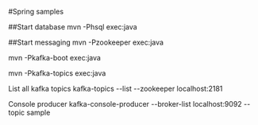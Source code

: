 #Spring samples

##Start database
mvn -Phsql exec:java

##Start messaging
mvn -Pzookeeper exec:java

mvn -Pkafka-boot exec:java

mvn -Pkafka-topics exec:java

List all kafka topics
kafka-topics --list --zookeeper localhost:2181

Console producer
kafka-console-producer --broker-list localhost:9092 --topic sample